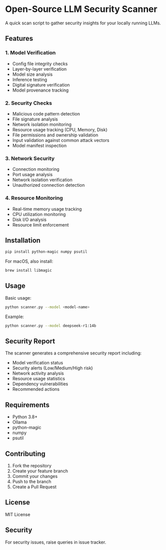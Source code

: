 # Open-Source LLM Security Scanner

A quick scan script to gather security insights for your locally running LLMs.

## Features

### 1. Model Verification
- Config file integrity checks
- Layer-by-layer verification
- Model size analysis
- Inference testing
- Digital signature verification
- Model provenance tracking

### 2. Security Checks
- Malicious code pattern detection
- File signature analysis
- Network isolation monitoring
- Resource usage tracking (CPU, Memory, Disk)
- File permissions and ownership validation
- Input validation against common attack vectors
- Model manifest inspection

### 3. Network Security
- Connection monitoring
- Port usage analysis
- Network isolation verification
- Unauthorized connection detection

### 4. Resource Monitoring
- Real-time memory usage tracking
- CPU utilization monitoring
- Disk I/O analysis
- Resource limit enforcement

## Installation

```bash
pip install python-magic numpy psutil
```

For macOS, also install:
```bash
brew install libmagic
```

## Usage

Basic usage:
```bash
python scanner.py --model <model-name>
```

Example:
```bash
python scanner.py --model deepseek-r1:14b
```

## Security Report

The scanner generates a comprehensive security report including:
- Model verification status
- Security alerts (Low/Medium/High risk)
- Network activity analysis
- Resource usage statistics
- Dependency vulnerabilities
- Recommended actions

## Requirements

- Python 3.8+
- Ollama
- python-magic
- numpy
- psutil

## Contributing

1. Fork the repository
2. Create your feature branch
3. Commit your changes
4. Push to the branch
5. Create a Pull Request

## License

MIT License

## Security

For security issues, raise queries in issue tracker.
